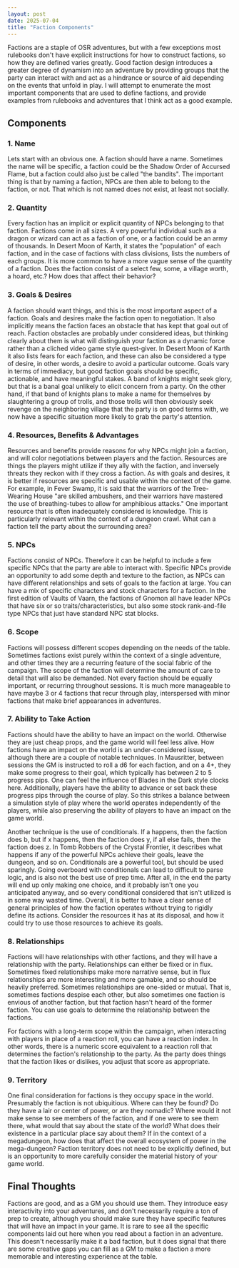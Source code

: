 ```yaml
---
layout: post
date: 2025-07-04
title: "Faction Components"
---
```

Factions are a staple of OSR adventures, but with a few exceptions most rulebooks don't have explicit instructions for how to construct factions, so how they are defined varies greatly. Good faction design introduces a greater degree of dynamism into an adventure by providing groups that the party can interact with and act as a hindrance or source of aid depending on the events that unfold in play. I will attempt to enumerate the most important components that are used to define factions, and provide examples from rulebooks and adventures that I think act as a good example.

## Components

### 1. Name

Lets start with an obvious one. A faction should have a name. Sometimes the name will be specific, a faction could be the Shadow Order of Accursed Flame, but a faction could also just be called "the bandits". The important thing is that by naming a faction, NPCs are then able to belong to the faction, or not. That which is not named does not exist, at least not socially.

### 2. Quantity

Every faction has an implicit or explicit quantity of NPCs belonging to that faction. Factions come in all sizes. A very powerful individual such as a dragon or wizard can act as a faction of one, or a faction could be an army of thousands. In Desert Moon of Karth, it states the "population" of each faction, and in the case of factions with class divisions, lists the numbers of each groups. It is more common to have a more vague sense of the quantity of a faction. Does the faction consist of a select few, some, a village worth, a hoard, etc.? How does that affect their behavior?

### 3. Goals & Desires

A faction should want things, and this is the most important aspect of a faction. Goals and desires make the faction open to negotiation. It also implicitly means the faction faces an obstacle that has kept that goal out of reach. Faction obstacles are probably under considered ideas, but thinking clearly about them is what will distinguish your faction as a dynamic force rather than a cliched video game style quest-giver. In Desert Moon of Karth it also lists fears for each faction, and these can also be considered a type of desire, in other words, a desire to avoid a particular outcome. Goals vary in terms of immediacy, but good faction goals should be specific, actionable, and have meaningful stakes. A band of knights might seek glory, but that is a banal goal unlikely to elicit concern from a party. On the other hand, if that band of knights plans to make a name for themselves by slaughtering a group of trolls, and those trolls will then obviously seek revenge on the neighboring village that the party is on good terms with, we now have a specific situation more likely to grab the party's attention.

### 4. Resources, Benefits & Advantages

Resources and benefits provide reasons for why NPCs might join a faction, and will color negotiations between players and the faction. Resources are things the players might utilize if they ally with the faction, and inversely threats they reckon with if they cross a faction. As with goals and desires, it is better if resources are specific and usable within the context of the game. For example, in Fever Swamp, it is said that the warriors of the Tree-Wearing House "are skilled ambushers, and their warriors have mastered the use of breathing-tubes to allow for amphibious attacks." One important resource that is often inadequately considered is knowledge. This is particularly relevant within the context of a dungeon crawl. What can a faction tell the party about the surrounding area?

### 5. NPCs

Factions consist of NPCs. Therefore it can be helpful to include a few specific NPCs that the party are able to interact with. Specific NPCs provide an opportunity to add some depth and texture to the faction, as NPCs can have different relationships and sets of goals to the faction at large. You can have a mix of specific characters and stock characters for a faction. In the first edition of Vaults of Vaarn, the factions of Gnomon all have leader NPCs that have six or so traits/characteristics, but also some stock rank-and-file type NPCs that just have standard NPC stat blocks.

### 6. Scope

Factions will possess different scopes depending on the needs of the table. Sometimes factions exist purely within the context of a single adventure, and other times they are a recurring feature of the social fabric of the campaign. The scope of the faction will determine the amount of care to detail that will also be demanded. Not every faction should be equally important, or recurring throughout sessions. It is much more manageable to have maybe 3 or 4 factions that recur through play, interspersed with minor factions that make brief appearances in adventures.

### 7. Ability to Take Action

Factions should have the ability to have an impact on the world. Otherwise they are just cheap props, and the game world will feel less alive. How factions have an impact on the world is an under-considered issue, although there are a couple of notable techniques. In Mausritter, between sessions the GM is instructed to roll a d6 for each faction, and on a 4+, they make some progress to their goal, which typically has between 2 to 5 progress pips. One can feel the influence of Blades in the Dark style clocks here. Additionally, players have the ability to advance or set back these progress pips through the course of play. So this strikes a balance between a simulation style of play where the world operates independently of the players, while also preserving the ability of players to have an impact on the game world.

Another technique is the use of conditionals. If a happens, then the faction does b, but if x happens, then the faction does y, if all else fails, then the faction does z. In Tomb Robbers of the Crystal Frontier, it describes what happens if any of the powerful NPCs achieve their goals, leave the dungeon, and so on. Conditionals are a powerful tool, but should be used sparingly. Going overboard with conditionals can lead to difficult to parse logic, and is also not the best use of prep time. After all, in the end the party will end up only making one choice, and it probably isn't one you anticipated anyway, and so every conditional considered that isn't utilized is in some way wasted time. Overall, it is better to have a clear sense of general principles of how the faction operates without trying to rigidly define its actions. Consider the resources it has at its disposal, and how it could try to use those resources to achieve its goals.

### 8. Relationships

Factions will have relationships with other factions, and they will have a relationship with the party. Relationships can either be fixed or in flux. Sometimes fixed relationships make more narrative sense, but in flux relationships are more interesting and more gamable, and so should be heavily preferred. Sometimes relationships are one-sided or mutual. That is, sometimes factions despise each other, but also sometimes one faction is envious of another faction, but that faction hasn't heard of the former faction. You can use goals to determine the relationship between the factions.

For factions with a long-term scope within the campaign, when interacting with players in place of a reaction roll, you can have a reaction index. In other words, there is a numeric score equivalent to a reaction roll that determines the faction's relationship to the party. As the party does things that the faction likes or dislikes, you adjust that score as appropriate.

### 9. Territory

One final consideration for factions is they occupy space in the world. Presumably the faction is not ubiquitious. Where can they be found? Do they have a lair or center of power, or are they nomadic? Where would it not make sense to see members of the faction, and if one were to see them there, what would that say about the state of the world? What does their existence in a particular place say about them? If in the context of a megadungeon, how does that affect the overall ecosystem of power in the mega-dungeon? Faction territory does not need to be explicitly defined, but is an opportunity to more carefully consider the material history of your game world.

## Final Thoughts

Factions are good, and as a GM you should use them. They introduce easy interactivity into your adventures, and don't necessarily require a ton of prep to create, although you should make sure they have specific features that will have an impact in your game. It is rare to see all the specific components laid out here when you read about a faction in an adventure. This doesn't necessarily make it a bad faction, but it does signal that there are some creative gaps you can fill as a GM to make a faction a more memorable and interesting experience at the table.
